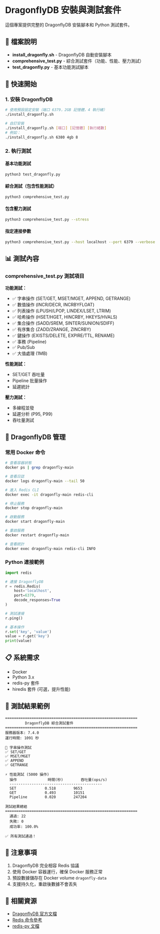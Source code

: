 # DragonflyDB 安裝與測試套件

這個專案提供完整的 DragonflyDB 安裝腳本和 Python 測試套件。

## 📁 檔案說明

- **install_dragonfly.sh** - DragonflyDB 自動安裝腳本
- **comprehensive_test.py** - 綜合測試套件（功能、性能、壓力測試）
- **test_dragonfly.py** - 基本功能測試腳本

## 🚀 快速開始

### 1. 安裝 DragonflyDB

```bash
# 使用預設設定安裝（端口 6379，2GB 記憶體，4 執行緒）
./install_dragonfly.sh

# 自訂安裝
./install_dragonfly.sh [端口] [記憶體] [執行緒數]
# 例如：
./install_dragonfly.sh 6380 4gb 8
```

### 2. 執行測試

#### 基本功能測試
```bash
python3 test_dragonfly.py
```

#### 綜合測試（包含性能測試）
```bash
python3 comprehensive_test.py
```

#### 包含壓力測試
```bash
python3 comprehensive_test.py --stress
```

#### 指定連接參數
```bash
python3 comprehensive_test.py --host localhost --port 6379 --verbose
```

## 📊 測試內容

### comprehensive_test.py 測試項目

**功能測試：**
- ✅ 字串操作 (SET/GET, MSET/MGET, APPEND, GETRANGE)
- ✅ 數值操作 (INCR/DECR, INCRBYFLOAT)
- ✅ 列表操作 (LPUSH/LPOP, LINDEX/LSET, LTRIM)
- ✅ 哈希操作 (HSET/HGET, HINCRBY, HKEYS/HVALS)
- ✅ 集合操作 (SADD/SREM, SINTER/SUNION/SDIFF)
- ✅ 有序集合 (ZADD/ZRANGE, ZINCRBY)
- ✅ 鍵操作 (EXISTS/DELETE, EXPIRE/TTL, RENAME)
- ✅ 事務 (Pipeline)
- ✅ Pub/Sub
- ✅ 大值處理 (1MB)

**性能測試：**
- SET/GET 吞吐量
- Pipeline 批量操作
- 延遲統計

**壓力測試：**
- 多線程並發
- 延遲分析 (P95, P99)
- 吞吐量測試

## 🔧 DragonflyDB 管理

### 常用 Docker 命令

```bash
# 查看容器狀態
docker ps | grep dragonfly-main

# 查看日誌
docker logs dragonfly-main --tail 50

# 進入 Redis CLI
docker exec -it dragonfly-main redis-cli

# 停止服務
docker stop dragonfly-main

# 啟動服務
docker start dragonfly-main

# 重啟服務
docker restart dragonfly-main

# 查看統計
docker exec dragonfly-main redis-cli INFO
```

### Python 連接範例

```python
import redis

# 連接 DragonflyDB
r = redis.Redis(
    host='localhost',
    port=6379,
    decode_responses=True
)

# 測試連接
r.ping()

# 基本操作
r.set('key', 'value')
value = r.get('key')
print(value)
```

## 📋 系統需求

- Docker
- Python 3.x
- redis-py 套件
- hiredis 套件 (可選，提升性能)

## 🎯 測試結果範例

```
============================================================
         DragonflyDB 綜合測試套件
============================================================
服務器版本: 7.4.0
運行時間: 1091 秒

📝 字串操作測試
✅ SET/GET
✅ MSET/MGET
✅ APPEND
✅ GETRANGE

⚡ 性能測試 (5000 操作)
  操作              時間(秒)        吞吐量(ops/s)
  ------------------------------------------
  SET             0.518        9653
  GET             0.493        10151
  Pipeline        0.020        247204

測試結果總結
============================================================
  通過: 22
  失敗: 0
  成功率: 100.0%

✅ 所有測試通過！
```

## 📝 注意事項

1. DragonflyDB 完全相容 Redis 協議
2. 使用 Docker 容器運行，確保 Docker 服務正常
3. 預設數據儲存在 Docker volume `dragonfly-data`
4. 支援持久化，重啟後數據不會丟失

## 🔗 相關資源

- [DragonflyDB 官方文檔](https://www.dragonflydb.io/docs)
- [Redis 命令參考](https://redis.io/commands)
- [redis-py 文檔](https://redis-py.readthedocs.io/)